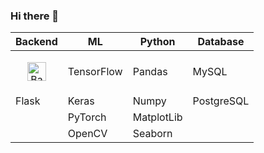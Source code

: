 ### Hi there 👋

| Backend |   ML          |  Python    |  Database   |
|---------|---------------|------------|-------------|
| <p align="center"><img src="https://cdn.worldvectorlogo.com/logos/django.svg" alt="Backend1" width="30" height="30"/></p> | TensorFlow    | Pandas     | MySQL       |
| Flask   | Keras         | Numpy      | PostgreSQL  | 
|         | PyTorch       | MatplotLib |             |
|         | OpenCV        | Seaborn    |             |

